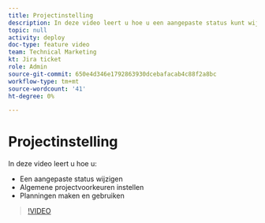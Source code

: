 ```yaml
---
title: Projectinstelling
description: In deze video leert u hoe u een aangepaste status kunt wijzigen, algemene projectvoorkeuren kunt instellen en schema's kunt maken.
topic: null
activity: deploy
doc-type: feature video
team: Technical Marketing
kt: Jira ticket
role: Admin
source-git-commit: 650e4d346e1792863930dcebafacab4c88f2a8bc
workflow-type: tm+mt
source-wordcount: '41'
ht-degree: 0%

---
```


# Projectinstelling

In deze video leert u hoe u:

* Een aangepaste status wijzigen
* Algemene projectvoorkeuren instellen
* Planningen maken en gebruiken

>[!VIDEO](https://video.tv.adobe.com/v/335065/?quality=12&learn=on)
